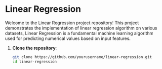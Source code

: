 # Linear Regression 

Welcome to the Linear Regression project repository! This project demonstrates the implementation of linear regression algorithm on various datasets, Linear Regression is a fundamental machine learning algorithm used for predicting numerical values based on input features.

1. **Clone the repository**:
   ```bash
   git clone https://github.com/yourusername/linear-regression.git
   cd linear-regression

